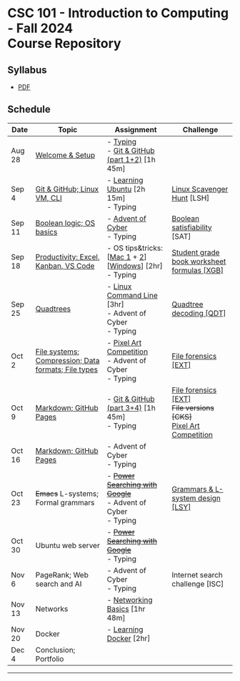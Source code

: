# CSC 101 - Introduction to Computing - Fall 2024<br>Course Repository

## Syllabus

- [PDF](syllabus/csc101-syllabus.pdf)

## Schedule

|   Date  | Topic                           | Assignment                    | Challenge
|---------|---------------------------------|-------------------------------|--------------
|  Aug 28 | [Welcome & Setup](class01.md)               | - [Typing](https://typing.com)  <br>- [Git & GitHub (part 1+2)](https://www.linkedin.com/learning/learning-git-and-github-23011330?u=2300338) [1h 45m] 
|  Sep 4  | [Git & GitHub; Linux VM, CLI](class02.md)   | - [Learning Ubuntu](https://www.linkedin.com/learning/learning-ubuntu-desktop-18015807?u=2300338) [2h 15m]    <br>- Typing | [Linux Scavenger Hunt](https://github.com/pushingice/scavenger-hunt) [LSH]
|  Sep 11 | [Boolean logic; OS basics](class03.md)        | - [Advent of Cyber](https://tryhackme.com/r/room/adventofcyber2023)  <br> - Typing  |  [Boolean satisfiability](sat.md) [SAT] 
|  Sep 18 | [Productivity: Excel, Kanban, VS Code](class04.md) | - OS tips&tricks: [[Mac 1](https://www.linkedin.com/learning/macos-quick-tips?u=2300338) + [2](https://www.youtube.com/watch?v=IIBnh74b474)] [[Windows](https://www.linkedin.com/learning/windows-tips-and-tricks?u=2300338)] [2hr] <br>- Typing | [Student grade book worksheet formulas [XGB]](xgb/xgb.md)
|  Sep 25 | [Quadtrees](./class05.md)       | - [Linux Command Line](https://www.linkedin.com/learning/learning-linux-command-line-14447912?u=2300338) [3hr] <br>- Advent of Cyber <br>- Typing | [Quadtree decoding [QDT]](qdt/qdt.md)
|  Oct 2  | [File systems; Compression; Data formats; File types](./class06.md) | - [Pixel Art Competition](https://cs.berry.edu/pixelcomp-2024/) <br> - Advent of Cyber <br>- Typing | [File forensics [EXT]](ext/ext.md)
|  Oct 9  | [Markdown; GitHub Pages](./class07.md)          | - [Git & GitHub (part 3+4)](https://www.linkedin.com/learning/learning-git-and-github-23011330?u=2300338) [1h 45m] <br>- Typing | [File forensics [EXT]](ext/ext.md)<br> ~~File versions [CKS]~~ <br> [Pixel Art Competition](https://cs.berry.edu/pixelcomp-2024/)
|  Oct 16 | [Markdown; GitHub Pages](./class07.md)      | - Advent of Cyber <br>- Typing | 
|  Oct 23 | ~~Emacs~~ L-systems; Formal grammars | - ~~[Power Searching with Google](https://www.edx.org/learn/google-power-searching/google-power-searching-with-google)~~ <br>- Advent of Cyber <br>- Typing |  [Grammars & L-system design [LSY]](lsy/lsy.md)
|  Oct 30 | Ubuntu web server               | - ~~[Power Searching with Google](https://www.edx.org/learn/google-power-searching/google-power-searching-with-google)~~ <br>- Typing | 
|  Nov 6  | PageRank; Web search and AI     | - Advent of Cyber <br> - Typing | Internet search challenge [ISC]
|  Nov 13 | Networks                        | - [Networking Basics](https://www.linkedin.com/learning/networking-foundations-networking-basics?u=2300338) [1hr 48m] | 
|  Nov 20 | Docker                          | - [Learning Docker](https://www.linkedin.com/learning/learning-docker-17236240?u=2300338) [2hr] | 
|  Dec 4  | Conclusion; Portfolio           | 
---------------------------------------------

